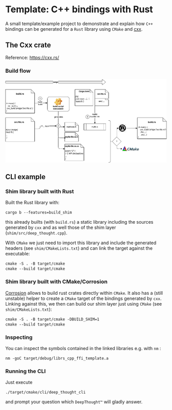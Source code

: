 # Template: C++ bindings with Rust

A small template/example project to demonstrate and explain how `C++` bindings can be generated for a `Rust` library using `CMake` and [cxx](https://github.com/dtolnay/cxx). 

## The Cxx crate
Reference: https://cxx.rs/

### Build flow
![image](doc/cxx-build-flow.png)

## CLI example

### Shim library built with Rust 
Built the Rust library with:
```
cargo b --features=build_shim
```
this already builts (with `build.rs`) a static library including the sources generated by `cxx`  and as well those of the shim layer (`shim/src/deep_thought.cpp`).

With `CMake` we just need to import this library and include the generated headers (see `shim/CMakeLists.txt`) and can link the target against the executable:
```
cmake -S . -B target/cmake
cmake --build target/cmake
```

### Shim library built with CMake/Corrosion 

[Corrosion](https://github.com/corrosion-rs/corrosion) allows to build rust crates directly within `CMake`. It also has a (still unstable) helper to create a `CMake` target of the bindings generated by `cxx`. Linking against this, we then can build our shim layer just using `CMake` (see `shim/CMakeLists.txt`): 
```
cmake -S . -B target/cmake -DBUILD_SHIM=1
cmake --build target/cmake
```


### Inspecting
You can inspect the symbols contained in the linked libraries e.g. with `nm` :
```
nm -goC target/debug/librs_cpp_ffi_template.a
```

### Running the CLI
Just execute
```
./target/cmake/cli/deep_thought_cli
```
and prompt your question which `DeepThought™` will gladly answer.
